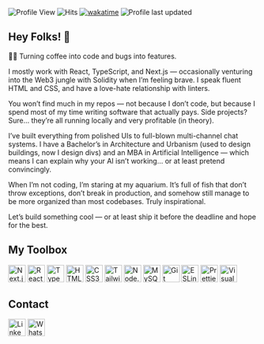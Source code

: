 ![Profile View](https://komarev.com/ghpvc/?username=Ftarganski&color=brightgreen&style=flat) ![Hits](https://hits.seeyoufarm.com/api/count/incr/badge.svg?url=https%3A%2F%2Fgithub.com%2Fftarganski1212%2Fhit-counter) [![wakatime](https://wakatime.com/badge/user/92166b18-0974-4450-9409-b45e11abfbce.svg)](https://wakatime.com/@92166b18-0974-4450-9409-b45e11abfbce) ![Profile last updated](https://img.shields.io/github/last-commit/ftarganski/ftarganski/main?label=Last%20Updated&style=flat)

## Hey Folks! 👋      

👨‍💻 Turning coffee into code and bugs into features.

I mostly work with React, TypeScript, and Next.js — occasionally venturing into the Web3 jungle with Solidity when I’m feeling brave. I speak fluent HTML and CSS, and have a love-hate relationship with linters.

You won’t find much in my repos — not because I don’t code, but because I spend most of my time writing software that actually pays. Side projects? Sure… they’re all running locally and very profitable (in theory).

I’ve built everything from polished UIs to full-blown multi-channel chat systems. I have a Bachelor’s in Architecture and Urbanism (used to design buildings, now I design divs) and an MBA in Artificial Intelligence — which means I can explain why your AI isn’t working… or at least pretend convincingly.

When I’m not coding, I’m staring at my aquarium. It’s full of fish that don’t throw exceptions, don’t break in production, and somehow still manage to be more organized than most codebases. Truly inspirational.

Let’s build something cool — or at least ship it before the deadline and hope for the best.

## My Toolbox
<a href="https://nextjs.org/" title="Next.js"><img src="https://github.com/get-icon/geticon/raw/master/icons/nextjs-icon.svg" alt="Next.js" width="35px" height="35px"></a>
<a href="https://reactjs.org/" title="React"><img src="https://github.com/get-icon/geticon/raw/master/icons/react.svg" alt="React" width="35px" height="35px"></a>
<a href="https://www.typescriptlang.org/" title="Typescript"><img src="https://github.com/get-icon/geticon/raw/master/icons/typescript-icon.svg" alt="Typescript" width="35px" height="35px"></a>
<a href="https://www.w3.org/TR/html5/" title="HTML5"><img src="https://github.com/get-icon/geticon/raw/master/icons/html-5.svg" alt="HTML5" width="35px" height="35px"></a>
<a href="https://www.w3.org/TR/CSS/" title="CSS3"><img src="https://github.com/get-icon/geticon/raw/master/icons/css-3.svg" alt="CSS3" width="35px" height="35px"></a>
<a href="https://tailwindcss.com/" title="Tailwind CSS"><img src="https://github.com/get-icon/geticon/raw/master/icons/tailwindcss-icon.svg" alt="Tailwind CSS" width="35px" height="35px"></a>
<a href="https://nodejs.org/" title="Node.js"><img src="https://github.com/get-icon/geticon/raw/master/icons/nodejs-icon.svg" alt="Node.js" width="35px" height="35px"></a>
<a href="https://dev.mysql.com/" title="MySQL"><img src="https://github.com/get-icon/geticon/raw/master/icons/mysql.svg" alt="MySQL" width="35px" height="35px"></a>
<a href="https://git-scm.com/" title="Git"><img src="https://github.com/get-icon/geticon/raw/master/icons/git-icon.svg" alt="Git" width="35px" height="35px"></a>
<a href="https://eslint.org/" title="ESLint"><img src="https://github.com/get-icon/geticon/raw/master/icons/eslint.svg" alt="ESLint" width="35px" height="35px"></a>
<a href="https://prettier.io/" title="Prettier"><img src="https://github.com/get-icon/geticon/raw/master/icons/prettier.svg" alt="Prettier" width="35px" height="35px"></a>
<a href="https://code.visualstudio.com/" title="Visual Studio Code"><img src="https://github.com/get-icon/geticon/raw/master/icons/visual-studio-code.svg" alt="Visual Studio Code" width="35px" height="35px"></a>

## Contact
<a href="https://www.linkedin.com/in/targanski" title="Linkedin" target="_blank"><img src="https://github.com/get-icon/geticon/blob/master/icons/linkedin-icon.svg" alt="Linkedin"  width="35px" height="35px"></a>
<a href="https://api.whatsapp.com/send?phone=5548988222992" title="Whatsapp" target="_blank"><img src="https://github.com/get-icon/geticon/blob/master/icons/whatsapp.svg" alt="Whatsapp" width="35px" height="35px"></a>
